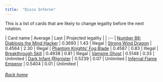 ```yaml
---
title:  "Disco Inferno"
---
```


This is a list of cards that are likely to change legality before the next rotation.

| Card name | Average | Last | Projected legality |
| :-- |
[Number 89: Diablosis the Mind Hacker](https://db.ygoprodeck.com/card/?search=Number%2089:%20Diablosis%20the%20Mind%20Hacker) | 0.3693 | 1.43 | Illegal |
[Strong Wind Dragon](https://db.ygoprodeck.com/card/?search=Strong%20Wind%20Dragon) | 0.4564 | 2.30 | Illegal |
[Phantom Knights' Fog Blade](https://db.ygoprodeck.com/card/?search=Phantom%20Knights'%20Fog%20Blade) | 0.4587 | 0.83 | Illegal |
[Breakthrough Skill](https://db.ygoprodeck.com/card/?search=Breakthrough%20Skill) | 0.4938 | 0.81 | Illegal |
[Vampire Ghost](https://db.ygoprodeck.com/card/?search=Vampire%20Ghost) | 0.5148 | 0.33 | Unlimited |
[Dark Infant @Ignister](https://db.ygoprodeck.com/card/?search=Dark%20Infant%20@Ignister) | 0.5239 | 0.07 | Unlimited |
[Infernal Flame Emperor](https://db.ygoprodeck.com/card/?search=Infernal%20Flame%20Emperor) | 0.5404 | 0.01 | Unlimited |

###### [Back home](index)